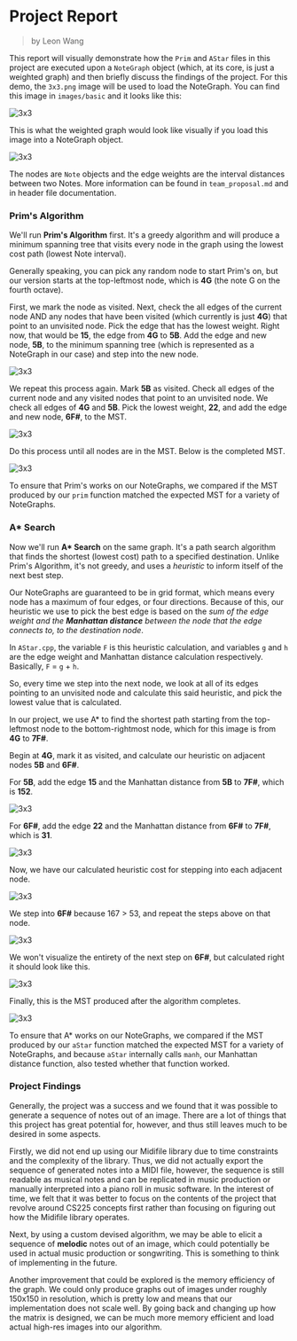 # Project Report

> by Leon Wang

This report will visually demonstrate how the `Prim` and `AStar` files in this project are executed upon a `NoteGraph` object (which, at its core, is just a weighted graph) and then briefly discuss the findings of the project. For this demo, the `3x3.png` image will be used to load the NoteGraph. You can find this image in `images/basic` and it looks like this:

![3x3](./images/markdown/3x3big.png)

This is what the weighted graph would look like visually if you load this image into a NoteGraph object.

![3x3](./images/markdown/3x3graph.jpg)

The nodes are `Note` objects and the edge weights are the interval distances between two Notes. More information can be found in `team_proposal.md` and in header file documentation.

### Prim's Algorithm

We'll run **Prim's Algorithm** first. It's a greedy algorithm and will produce a minimum spanning tree that visits every node in the graph using the lowest cost path (lowest Note interval).

Generally speaking, you can pick any random node to start Prim's on, but our version starts at the top-leftmost node, which is **4G** (the note G on the fourth octave). 

First, we mark the node as visited. Next, check the all edges of the current node AND any nodes that have been visited (which currently is just **4G**) that point to an unvisited node. Pick the edge that has the lowest weight. Right now, that would be **15**, the edge from **4G** to **5B**. Add the edge and new node, **5B**, to the minimum spanning tree (which is represented as a NoteGraph in our case) and step into the new node.

![3x3](./images/markdown/3x3graph-prim-step1.jpg)

We repeat this process again. Mark **5B** as visited. Check all edges of the current node and any visited nodes that point to an unvisited node. We check all edges of **4G** and **5B**. Pick the lowest weight, **22**, and add the edge and new node, **6F#**, to the MST.

![3x3](./images/markdown/3x3graph-prim-step2.jpg)

Do this process until all nodes are in the MST. Below is the completed MST.

![3x3](./images/markdown/3x3graph-prim-MST.jpg)

To ensure that Prim's works on our NoteGraphs, we compared if the MST produced by our `prim` function matched the expected MST for a variety of NoteGraphs.

### A* Search

Now we'll run <b>A* Search</b> on the same graph. It's a path search algorithm that finds the shortest (lowest cost) path to a specified destination. Unlike Prim's Algorithm, it's not greedy, and uses a *heuristic* to inform itself of the next best step. 

Our NoteGraphs are guaranteed to be in grid format, which means every node has a maximum of four edges, or four directions. Because of this, our heuristic we use to pick the best edge is based on the *sum of the edge weight and the **Manhattan distance** between the node that the edge connects to, to the destination node*.

In `AStar.cpp`, the variable `F` is this heuristic calculation, and variables `g` and `h` are the edge weight and Manhattan distance calculation respectively. Basically, `F` = `g` + `h`.

So, every time we step into the next node, we look at all of its edges pointing to an unvisited node and calculate this said heuristic, and pick the lowest value that is calculated.

In our project, we use A* to find the shortest path starting from the top-leftmost node to the bottom-rightmost node, which for this image is from **4G** to **7F#**. 

Begin at **4G**, mark it as visited, and calculate our heuristic on adjacent nodes **5B** and **6F#**.

For **5B**, add the edge **15** and the Manhattan distance from **5B** to **7F#**, which is **152**.

![3x3](./images/markdown/3x3graph-astar-step1.jpg)

For **6F#**, add the edge **22** and the Manhattan distance from **6F#** to **7F#**, which is **31**.

![3x3](./images/markdown/3x3graph-astar-step2.jpg)

Now, we have our calculated heuristic cost for stepping into each adjacent node.

![3x3](./images/markdown/3x3graph-astar-step3.jpg)

We step into **6F#** because 167 > 53, and repeat the steps above on that node.

![3x3](./images/markdown/3x3graph-astar-step4.jpg)

We won't visualize the entirety of the next step on **6F#**, but calculated right it should look like this.

![3x3](./images/markdown/3x3graph-astar-step5.jpg)

Finally, this is the MST produced after the algorithm completes.

![3x3](./images/markdown/3x3graph-astar-MST.jpg)

To ensure that A* works on our NoteGraphs, we compared if the MST produced by our `aStar` function matched the expected MST for a variety of NoteGraphs, and because `aStar` internally calls `manh`, our Manhattan distance function, also tested whether that function worked.

### Project Findings
Generally, the project was a success and we found that it was possible to generate a sequence of notes out of an image. There are a lot of things that this project has great potential for, however, and thus still leaves much to be desired in some aspects. 

Firstly, we did not end up using our Midifile library due to time constraints and the complexity of the library. Thus, we did not actually export the sequence of generated notes into a MIDI file, however, the sequence is still readable as musical notes and can be replicated in music production or manually interpreted into a piano roll in music software. In the interest of time, we felt that it was better to focus on the contents of the project that revolve around CS225 concepts first rather than focusing on figuring out how the Midifile library operates.

Next, by using a custom devised algorithm, we may be able to elicit a sequence of **melodic** notes out of an image, which could potentially be used in actual music production or songwriting. This is something to think of implementing in the future.

Another improvement that could be explored is the memory efficiency of the graph. We could only produce graphs out of images under roughly 150x150 in resolution, which is pretty low and means that our implementation does not scale well. By going back and changing up how the matrix is designed, we can be much more memory efficient and load actual high-res images into our algorithm.
